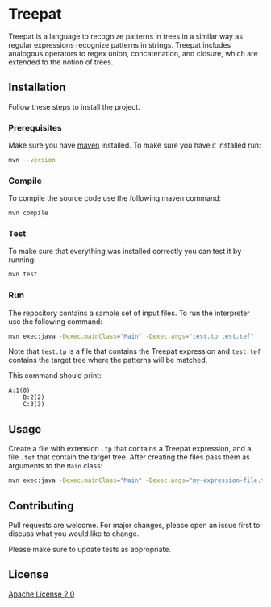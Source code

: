 # Treepat

Treepat is a language to recognize patterns in trees in a similar way as regular expressions recognize patterns in 
strings. Treepat includes analogous operators to regex union, concatenation, and closure, which are extended to the 
notion of trees.

## Installation

Follow these steps to install the project.

### Prerequisites

Make sure you have [maven](https://maven.apache.org/) installed. To make sure you have it installed run:
```bash
mvn --version
```

### Compile
To compile the source code use the following maven command:
```bash
mvn compile 
```

### Test
To make sure that everything was installed correctly you can test it by running:
```bash
mvn test 
```

### Run
The repository contains a sample set of input files. To run the interpreter use the following command:
```bash
mvn exec:java -Dexec.mainClass="Main" -Dexec.args="test.tp test.tef" 
```
Note that `test.tp` is a file that contains the Treepat expression and `test.tef` contains the target tree where the patterns will be matched.

This command should print:
```
A:1(0)
    B:2(2)
    C:3(3)
```

## Usage
Create a file with extension `.tp` that contains a Treepat expression, and a file `.tef` that contain the target tree.
After creating the files pass them as arguments to the `Main` class:
```bash
mvn exec:java -Dexec.mainClass="Main" -Dexec.args="my-expression-file.tp my-target-tree.tef" 
```

## Contributing
Pull requests are welcome. For major changes, please open an issue first to discuss what you would like to change.

Please make sure to update tests as appropriate.

## License
[Apache License 2.0](https://github.com/Treepat/Treepat/blob/dev/LICENSE)
